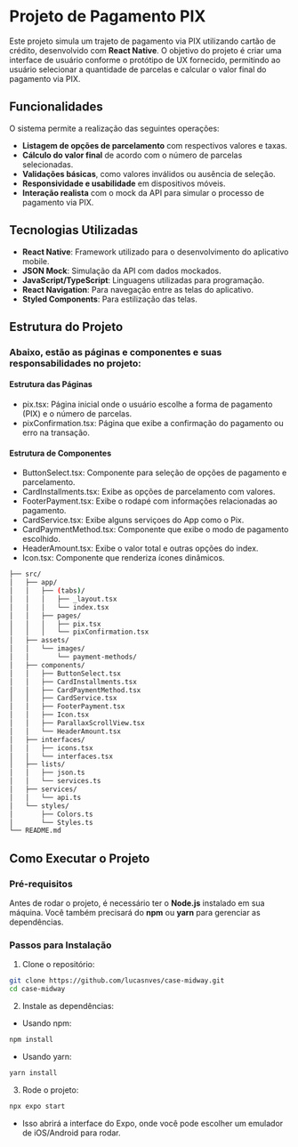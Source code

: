 # Projeto de Pagamento PIX

Este projeto simula um trajeto de pagamento via PIX utilizando cartão de crédito, desenvolvido com **React Native**. O objetivo do projeto é criar uma interface de usuário conforme o protótipo de UX fornecido, permitindo ao usuário selecionar a quantidade de parcelas e calcular o valor final do pagamento via PIX.

## Funcionalidades

O sistema permite a realização das seguintes operações:

- **Listagem de opções de parcelamento** com respectivos valores e taxas.
- **Cálculo do valor final** de acordo com o número de parcelas selecionadas.
- **Validações básicas**, como valores inválidos ou ausência de seleção.
- **Responsividade e usabilidade** em dispositivos móveis.
- **Interação realista** com o mock da API para simular o processo de pagamento via PIX.

## Tecnologias Utilizadas

- **React Native**: Framework utilizado para o desenvolvimento do aplicativo mobile.
- **JSON Mock**: Simulação da API com dados mockados.
- **JavaScript/TypeScript**: Linguagens utilizadas para programação.
- **React Navigation**: Para navegação entre as telas do aplicativo.
- **Styled Components**: Para estilização das telas.

## Estrutura do Projeto
   ### Abaixo, estão as páginas e componentes e suas responsabilidades no projeto:
   
   #### Estrutura das Páginas
   
   - pix.tsx: Página inicial onde o usuário escolhe a forma de pagamento (PIX) e o número de parcelas.
   - pixConfirmation.tsx: Página que exibe a confirmação do pagamento ou erro na transação.

   #### Estrutura de Componentes
   
   - ButtonSelect.tsx: Componente para seleção de opções de pagamento e parcelamento.
   - CardInstallments.tsx: Exibe as opções de parcelamento com valores.
   - FooterPayment.tsx: Exibe o rodapé com informações relacionadas ao pagamento.
   - CardService.tsx: Exibe alguns serviçoes do App como o Pix.
   - CardPaymentMethod.tsx: Componente que exibe o modo de pagamento escolhido.
   - HeaderAmount.tsx: Exibe o valor total e outras opções do index.
   - Icon.tsx: Componente que renderiza ícones dinâmicos.


```bash
├── src/
│   ├── app/
│   │   ├── (tabs)/
│   │   │   ├── _layout.tsx
│   │   │   └── index.tsx
│   │   ├── pages/
│   │   │   ├── pix.tsx
│   │   │   └── pixConfirmation.tsx
│   ├── assets/
│   │   └── images/
│   │       └── payment-methods/
│   ├── components/
│   │   ├── ButtonSelect.tsx
│   │   ├── CardInstallments.tsx
│   │   ├── CardPaymentMethod.tsx
│   │   ├── CardService.tsx
│   │   ├── FooterPayment.tsx
│   │   ├── Icon.tsx
│   │   ├── ParallaxScrollView.tsx
│   │   └── HeaderAmount.tsx
│   ├── interfaces/
│   │   ├── icons.tsx
│   │   └── interfaces.tsx
│   ├── lists/
│   │   ├── json.ts
│   │   └── services.ts
│   ├── services/
│   │   └── api.ts
│   └── styles/
│       ├── Colors.ts
│       └── Styles.ts
└── README.md
```

## Como Executar o Projeto

### Pré-requisitos

Antes de rodar o projeto, é necessário ter o **Node.js** instalado em sua máquina. Você também precisará do **npm** ou **yarn** para gerenciar as dependências.

### Passos para Instalação

1.	Clone o repositório:
   ```bash
   git clone https://github.com/lucasnves/case-midway.git
   cd case-midway
   ```
2.	Instale as dependências:
   - Usando npm:
   ```bash
   npm install
   ```
   - Usando yarn:
   ```bash
   yarn install
   ```
3. Rode o projeto:
```bash
npx expo start
```
- Isso abrirá a interface do Expo, onde você pode escolher um emulador de iOS/Android para rodar.
